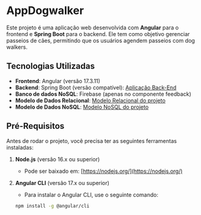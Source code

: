 # AppDogwalker

Este projeto é uma aplicação web desenvolvida com **Angular** para o frontend e **Spring Boot** para o backend. Ele tem como objetivo gerenciar passeios de cães, permitindo que os usuários agendem passeios com dog walkers.

## Tecnologias Utilizadas

- **Frontend**: Angular (versão 17.3.11)
- **Backend**: Spring Boot (versão compatível): [Aplicação Back-End](https://github.com/araujo-angel/backEndDogWalker.git)
- **Banco de dados NoSQL**: Firebase (apenas no componente feedback) 
- **Modelo de Dados Relacional**: [Modelo Relacional do projeto](https://github.com/araujo-angel/dogWalker.git)
- **Modelo de Dados NoSQL**: [Modelo NoSQL do projeto](https://github.com/araujo-angel/dogWalker.git)

## Pré-Requisitos

Antes de rodar o projeto, você precisa ter as seguintes ferramentas instaladas:

1. **Node.js** (versão 16.x ou superior)
   - Pode ser baixado em: [https://nodejs.org/](https://nodejs.org/)

2. **Angular CLI** (versão 17.x ou superior)
   - Para instalar o Angular CLI, use o seguinte comando:
   ```bash
   npm install -g @angular/cli

